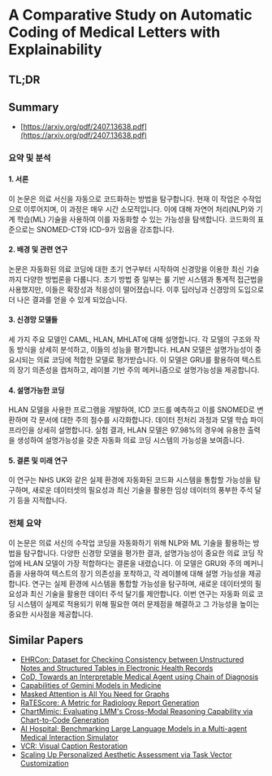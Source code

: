 # A Comparative Study on Automatic Coding of Medical Letters with Explainability
## TL;DR
## Summary
- [https://arxiv.org/pdf/2407.13638.pdf](https://arxiv.org/pdf/2407.13638.pdf)

### 요약 및 분석

#### 1. 서론

이 논문은 의료 서신을 자동으로 코드화하는 방법을 탐구합니다. 현재 이 작업은 수작업으로 이루어지며, 이 과정은 매우 시간 소모적입니다. 이에 대해 자연어 처리(NLP)와 기계 학습(ML) 기술을 사용하여 이를 자동화할 수 있는 가능성을 탐색합니다. 코드화의 표준으로는 SNOMED-CT와 ICD-9가 있음을 강조합니다.

#### 2. 배경 및 관련 연구

논문은 자동화된 의료 코딩에 대한 초기 연구부터 시작하여 신경망을 이용한 최신 기술까지 다양한 방법론을 다룹니다. 초기 방법 중 일부는 룰 기반 시스템과 통계적 접근법을 사용했지만, 이들은 확장성과 적응성이 떨어졌습니다. 이후 딥러닝과 신경망의 도입으로 더 나은 결과를 얻을 수 있게 되었습니다.

#### 3. 신경망 모델들

세 가지 주요 모델인 CAML, HLAN, MHLAT에 대해 설명합니다. 각 모델의 구조와 작동 방식을 상세히 분석하고, 이들의 성능을 평가합니다. HLAN 모델은 설명가능성이 중요시되는 의료 코딩에 적합한 모델로 평가받습니다. 이 모델은 GRU를 활용하여 텍스트의 장기 의존성을 캡처하고, 레이블 기반 주의 메커니즘으로 설명가능성을 제공합니다.

#### 4. 설명가능한 코딩

HLAN 모델을 사용한 프로그램을 개발하여, ICD 코드를 예측하고 이를 SNOMED로 변환하며 각 문서에 대한 주의 점수를 시각화합니다. 데이터 전처리 과정과 모델 학습 파이프라인을 상세히 설명합니다. 실험 결과, HLAN 모델은 97.98%의 경우에 유용한 출력을 생성하여 설명가능성을 갖춘 자동화 의료 코딩 시스템의 가능성을 보여줍니다.

#### 5. 결론 및 미래 연구

이 연구는 NHS UK와 같은 실제 환경에 자동화된 코드화 시스템을 통합할 가능성을 탐구하며, 새로운 데이터셋의 필요성과 최신 기술을 활용한 임상 데이터의 풍부한 주석 달기 등을 지적합니다.

### 전체 요약

이 논문은 의료 서신의 수작업 코딩을 자동화하기 위해 NLP와 ML 기술을 활용하는 방법을 탐구합니다. 다양한 신경망 모델을 평가한 결과, 설명가능성이 중요한 의료 코딩 작업에 HLAN 모델이 가장 적합하다는 결론을 내렸습니다. 이 모델은 GRU와 주의 메커니즘을 사용하여 텍스트의 장기 의존성을 포착하고, 각 레이블에 대해 설명 가능성을 제공합니다. 연구는 실제 환경에 시스템을 통합할 가능성을 탐구하며, 새로운 데이터셋의 필요성과 최신 기술을 활용한 데이터 주석 달기를 제안합니다. 이번 연구는 자동화 의료 코딩 시스템이 실제로 적용되기 위해 필요한 여러 문제점을 해결하고 그 가능성을 높이는 중요한 시사점을 제공합니다.

## Similar Papers
- [EHRCon: Dataset for Checking Consistency between Unstructured Notes and Structured Tables in Electronic Health Records](2406.16341.md)
- [CoD, Towards an Interpretable Medical Agent using Chain of Diagnosis](2407.13301.md)
- [Capabilities of Gemini Models in Medicine](2404.18416.md)
- [Masked Attention is All You Need for Graphs](2402.10793.md)
- [RaTEScore: A Metric for Radiology Report Generation](2406.16845.md)
- [ChartMimic: Evaluating LMM's Cross-Modal Reasoning Capability via Chart-to-Code Generation](2406.09961.md)
- [AI Hospital: Benchmarking Large Language Models in a Multi-agent Medical Interaction Simulator](2402.09742.md)
- [VCR: Visual Caption Restoration](2406.06462.md)
- [Scaling Up Personalized Aesthetic Assessment via Task Vector Customization](2407.07176.md)
